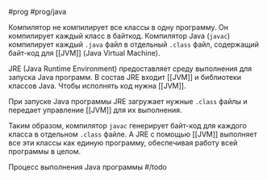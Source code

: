 #prog #prog/java

Компилятор не компилирует все классы в одну программу. Он компилирует каждый класс в байткод. Компилятор Java (`javac`) компилирует каждый `.java` файл в отдельный `.class` файл, содержащий байт-код для [[JVM]] (Java Virtual Machine).

JRE (Java Runtime Environment) предоставляет среду выполнения для запуска Java программ. В состав JRE входит [[JVM]] и библиотеки классов Java. Чтобы исполнять код нужна [[JVM]].

При запуске Java программы JRE загружает нужные `.class` файлы и передает управление [[JVM]] для их выполнения.

Таким образом, компилятор `javac` генерирует байт-код для каждого класса в отдельном `.class` файле. А JRE с помощью [[JVM]] выполняет все эти классы как единую программу, обеспечивая работу всей программы в целом.

Процесс выполнения Java программы #/todo
